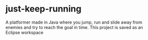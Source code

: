 # just-keep-running
A platformer made in Java where you jump, run and slide away from enemies and try to reach the goal in time.
This project is saved as an Eclipse workspace
